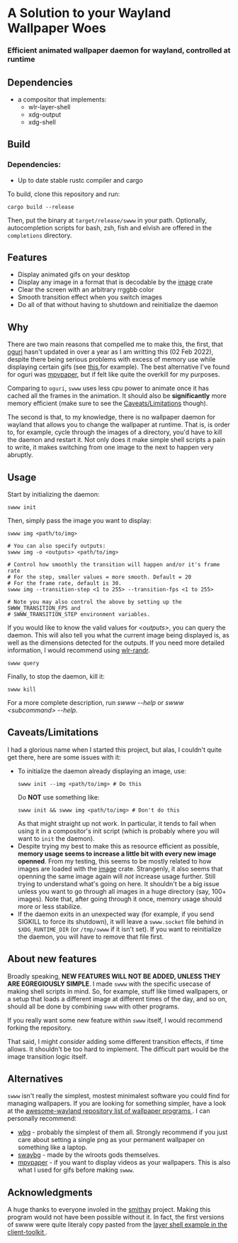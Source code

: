 # A Solution to your Wayland Wallpaper Woes
### Efficient animated wallpaper daemon for wayland, controlled at runtime

## Dependencies

 - a compositor that implements:
   * wlr-layer-shell
   * xdg-output
   * xdg-shell

## Build

### Dependencies:

  - Up to date stable rustc compiler and cargo

To build, clone this repository and run:
```
cargo build --release
```
Then, put the binary at `target/release/swww` in your path. Optionally,
autocompletion scripts for bash, zsh, fish and elvish are offered in the
`completions` directory.

## Features

 - Display animated gifs on your desktop
 - Display any image in a format that is decodable by the
 [image](https://github.com/image-rs/image#supported-image-formats) crate
 - Clear the screen with an arbitrary rrggbb color
 - Smooth transition effect when you switch images
 - Do all of that without having to shutdown and reinitialize the daemon

## Why

There are two main reasons that compelled me to make this, the first, that
[oguri](https://github.com/vilhalmer/oguri) hasn't updated in over a year as I
am writting this (02 Feb 2022), despite there being serious problems with
excess of memory use while displaying certain gifs (see
[this](https://github.com/vilhalmer/oguri/issues/38),for example). The best
alternative I've found for oguri was
[mpvpaper](https://github.com/GhostNaN/mpvpaper), but if felt like quite the
overkill for my purposes.

Comparing to `oguri`, `swww` uses less cpu power to animate once it has cached
all the frames in the animation. It should also be **significantly** more
memory efficient (make sure to see the
[Caveats/Limitations](#CaveatsLimitations) though).

The second is that, to my knowledge, there is no wallpaper daemon for wayland
that allows you to change the wallpaper at runtime. That is, is order to, for
example, cycle through the images of a directory, you'd have to kill the daemon
and restart it. Not only does it make simple shell scripts a pain to write, it
makes switching from one image to the next to happen very abruptly.

## Usage

Start by initializing the daemon:
```
swww init
```
Then, simply pass the image you want to display:
```
swww img <path/to/img>

# You can also specify outputs:
swww img -o <outputs> <path/to/img>

# Control how smoothly the transition will happen and/or it's frame rate
# For the step, smaller values = more smooth. Default = 20
# For the frame rate, default is 30.
swww img --transition-step <1 to 255> --transition-fps <1 to 255>

# Note you may also control the above by setting up the SWWW_TRANSITION_FPS and
# SWWW_TRANSITION_STEP environment variables.
```
If you would like to know the valid values for *\<outputs\>*, you can query the
daemon. This will also tell you what the current image being displayed is, as
well as the dimensions detected for the outputs. If you need more detailed
information, I would recommend using
[wlr-randr](https://sr.ht/~emersion/wlr-randr/).
```
swww query
```
Finally, to stop the daemon, kill it:
```
swww kill
```
For a more complete description, run *swww --help* or *swww \<subcommand\>
--help*.

## Caveats/Limitations

I had a glorious name when I started this project, but alas, I couldn't quite
get there, here are some issues with it:

 - To initialize the daemon already displaying an image, use:
   ```
   swww init --img <path/to/img> # Do this
   ```
   Do **NOT** use something like:
   ```
   swww init && swww img <path/to/img> # Don't do this
   ```
   As that might straight up not work. In particular, it tends to fail when
   using it in a compositor's init script (which is probably where you will want
   to `init` the daemon).
 - Despite trying my best to make this as resource efficient as possible,
 **memory usage seems to increase a little bit with every new image openned**.
 From my testing, this seems to be mostly related to how images are loaded with
 the [image](https://github.com/image-rs/image#supported-image-formats) crate.
 Strangenly, it also seems that openning the same image again will *not*
 increase usage further. Still trying to understand what's going on here. It
 shouldn't be a big issue unless you want to go through all images in a huge
 directory (say, 100+ images). Note that, after going through it once, memory
 usage should more or less stabilize.
 - If the daemon exits in an unexpected way (for example, if you send SIGKILL to
 force its shutdown), it will leave a `swww.socket` file behind in
 `$XDG_RUNTIME_DIR` (or `/tmp/swww` if it isn't set). If you want to
 reinitialize the daemon, you will have to remove that file first.

## About new features

Broadly speaking, **NEW FEATURES WILL NOT BE ADDED, UNLESS THEY ARE EGREGIOUSLY
SIMPLE**. I made `swww` with the specific usecase of making shell scripts in
mind. So, for example, stuff like timed wallpapers, or a setup that loads a
different image at different times of the day, and so on, should all be done by
combining `swww` with other programs.

If you really want some new feature within `swww` itself, I would recommend
forking the repository.

That said, I might *consider* adding some different transition effects, if time
allows. It shouldn't be too hard to implement. The difficult part would be the
image transition logic itself.

## Alternatives

`swww` isn't really the simplest, mostest minimalest software you could find
for managing wallpapers. If you are looking for something simpler, have a look
at the [awesome-wayland repository list of wallpaper programs
](https://github.com/natpen/awesome-wayland#wallpaper). I can personally
recommend:

 - [wbg](https://codeberg.org/dnkl/wbg) - probably the simplest of them all.
 Strongly recommend if you just care about setting a single png as your
 permanent wallpaper on something like a laptop.
 - [swaybg](https://github.com/swaywm/swaybg) - made by the wlroots gods
 themselves.
 - [mpvpaper](https://github.com/GhostNaN/mpvpaper) - if you want to display
 videos as your wallpapers. This is also what I used for gifs before making
 `swww`.

## Acknowledgments

A huge thanks to everyone involed in the [smithay](https://github.com/Smithay)
project. Making this program would not have been possible without it. In fact,
the first versions of swww were quite literaly copy pasted from the [layer shell
example in the client-toolkit
](https://github.com/Smithay/client-toolkit/blob/master/examples/layer_shell.rs).
